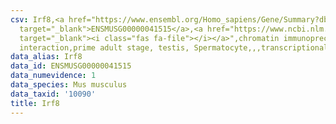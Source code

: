 ```yaml
---
csv: Irf8,<a href="https://www.ensembl.org/Homo_sapiens/Gene/Summary?db=core;g=ENSMUSG00000041515"
  target="_blank">ENSMUSG00000041515</a>,<a href="https://www.ncbi.nlm.nih.gov/pubmed/25450459"
  target="_blank"><i class="fas fa-file"></i></a>",chromatin immunoprecipitation assay,direct
  interaction,prime adult stage, testis, Spermatocyte,,,transcriptional regulation,
data_alias: Irf8
data_id: ENSMUSG00000041515
data_numevidence: 1
data_species: Mus musculus
data_taxid: '10090'
title: Irf8
---
```


